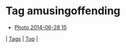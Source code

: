 <!--
title: Tag amusingoffending
date: 2020-06-28T15:26:59.684Z
tags:
-->
# Tag amusingoffending

 * [Photo 2014-06-28 15](90159761460.md)

| [Tags](tags.md) | [Top](index.md) |
